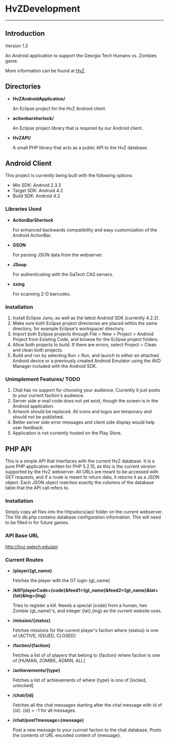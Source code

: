 HvZDevelopment
==============
- - -

Introduction
------------

Version 1.3


An Android application to support the Georgia Tech Humans vs. Zombies game.

More information can be found at [HvZ](https://hvz.gatech.edu).

Directories
------------

* **HvZAndroidApplication/**

    An Eclipse project for the HvZ Android client.

* **actionbarsherlock/**

    An Eclipse project library that is required by our Android client.

* **HvZAPI/**

    A small PHP library that acts as a public API to the HvZ database.


Android Client
-------------
This project is currently being built with the following options:

* Min SDK: Android 2.3.3
* Target SDK: Android 4.2
* Build SDK: Android 4.2

### Libraries Used ###

* **ActionBarSherlock**
    
    For enhanced backwards compatibility and easy customization of the Android ActionBar.

* **GSON**
    
    For parsing JSON data from the webserver.

* **JSoup**

    For authenticating with the GaTech CAS servers.

* **zxing**

    For scanning 2-D barcodes.

### Installation ###

1.  Install Eclipse Juno, as well as the latest Android SDK (currently 4.2.2).
2.  Make sure both Eclipse project directories are placed within the same directory, for example Eclipse's workspace/ directory.
3.  Import both Eclipse projects through File > New > Project > Android Project from Existing Code, and browse for the Eclipse project folders.
4.  Allow both projects to build.  If there are errors, select Project > Clean and clean both projects.
5.  Build and run by selecting Run > Run, and launch to either an attached Android device or a previously created Android Emulator using the AVD Manager included with the Android SDK.


### Unimplement Features/ TODO ###

1.  Chat has no support for choosing your audience.  Currently it just posts to your current faction's audience.
2.  Server side e-mail code does not yet exist, though the screen is in the Android application.
3.  Artwork should be replaced.  All icons and logos are temporary and should not be published.
4.  Better server side error messages and client side display would help user feedback.
5.  Application is not currently hosted on the Play Store.

PHP API
-------------

This is a simple API that interfaces with the current HvZ database.  It is a pure PHP application written for PHP 5.2.15, as this is the current version supported by the HvZ webserver.  All URLs are meant to be accessed with GET requests, and if a route is meant to return data, it returns it as a JSON object.  Each JSON object matches exactly the columns of the database table that the API call refers to.

### Installation ###
Simply copy all files into the httpsdocs/api/ folder on the current webserver.
The file db.php contains database configuration information.  This will need to be filled in for future games.

### API Base URL ###
http://hvz.gatech.edu/api

### Current Routes ###
* **/player/{gt_name}**

    Fetches the player with the GT login {gt_name}
    
* **/kill?playerCode={code}&feed1={gt_name}&feed2={gt_name}&lat={lat}&lng={lng}**

    Tries to register a kill.  Needs a special {code} from a human, two Zombie {gt_name}'s, and integer {lat},{lng} as the current website uses.

* **/mission/{status}**

    Fetches missions for the current player's faction where {status} is one of [ACTIVE, ISSUED, CLOSED]
    
* **/faction/{faction}**

    Fetches a list of of players that belong to {faction} where faction is one of [HUMAN, ZOMBIE, ADMIN, ALL]
    
* **/achievements/{type}**

    Fetches a list of achievements of where {type} is one of [locked, unlocked]
    
* **/chat/{id}**

    Fetches all the chat messages starting after the chat message with id of {id}.  {id} = -1 for all messages.

* **/chat/post?message={message}**

    Post a new message to your currnet faction to the chat database.  Posts the contents of URL encoded content of {message}.
